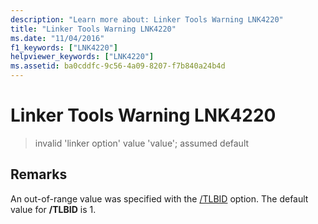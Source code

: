 ```yaml
---
description: "Learn more about: Linker Tools Warning LNK4220"
title: "Linker Tools Warning LNK4220"
ms.date: "11/04/2016"
f1_keywords: ["LNK4220"]
helpviewer_keywords: ["LNK4220"]
ms.assetid: ba0cddfc-9c56-4a09-8207-f7b840a24b4d
---
```

# Linker Tools Warning LNK4220

> invalid 'linker option' value 'value'; assumed default

## Remarks

An out-of-range value was specified with the [/TLBID](../../build/reference/tlbid-specify-resource-id-for-typelib.md) option. The default value for **/TLBID** is 1.
